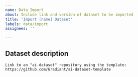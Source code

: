 ```yaml
---
name: Data Import
about: Include link and version of dataset to be imported
title: 'Import [name] Dataset'
labels: data/import
assignees: ''

---
```


## Dataset description

`Link to an "ai-dataset" repository using the template: https://github.com/Gradiant/ai-dataset-template`
